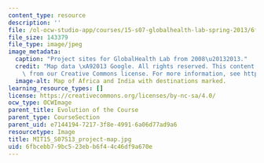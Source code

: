 ```yaml
---
content_type: resource
description: ''
file: /ol-ocw-studio-app/courses/15-s07-globalhealth-lab-spring-2013/6fbcebb79bc523ebb6f44c46df9a670e_MIT15_S07S13_project-map.JPG
file_size: 143379
file_type: image/jpeg
image_metadata:
  caption: "Project sites for GlobalHealth Lab from 2008\u20132013."
  credit: "Map data \xA92013 Google. All rights reserved. This content is excluded\
    \ from our Creative Commons license. For more information, see http://ocw.mit.edu/help/faq-fair-use/"
  image-alt: Map of Africa and India with destinations marked.
learning_resource_types: []
license: https://creativecommons.org/licenses/by-nc-sa/4.0/
ocw_type: OCWImage
parent_title: Evolution of the Course
parent_type: CourseSection
parent_uid: e7144194-7217-3f8e-4991-6a06d77ad9a6
resourcetype: Image
title: MIT15_S07S13_project-map.jpg
uid: 6fbcebb7-9bc5-23eb-b6f4-4c46df9a670e
---
```

